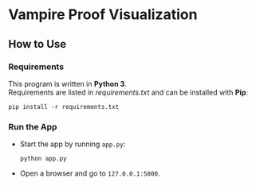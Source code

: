 # Vampire Proof Visualization

## How to Use
### Requirements
This program is written in **Python 3**.  
Requirements are listed in *requirements.txt* and can be installed with **Pip**:

```
pip install -r requirements.txt
```

### Run the App
* Start the app by running `app.py`:
  ```
  python app.py
  ```
* Open a browser and go to `127.0.0.1:5000`.
